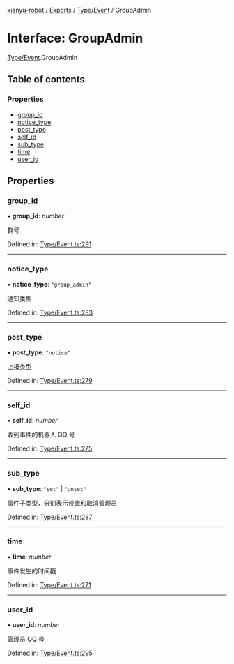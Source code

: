 [xianyu-robot](../README.md) / [Exports](../modules.md) / [Type/Event](../modules/type_event.md) / GroupAdmin

# Interface: GroupAdmin

[Type/Event](../modules/type_event.md).GroupAdmin

## Table of contents

### Properties

- [group\_id](type_event.groupadmin.md#group_id)
- [notice\_type](type_event.groupadmin.md#notice_type)
- [post\_type](type_event.groupadmin.md#post_type)
- [self\_id](type_event.groupadmin.md#self_id)
- [sub\_type](type_event.groupadmin.md#sub_type)
- [time](type_event.groupadmin.md#time)
- [user\_id](type_event.groupadmin.md#user_id)

## Properties

### group\_id

• **group\_id**: *number*

群号

Defined in: [Type/Event.ts:291](https://github.com/blacktunes/xianyu-robot/blob/2c773a6/src/Type/Event.ts#L291)

___

### notice\_type

• **notice\_type**: ``"group_admin"``

通知类型

Defined in: [Type/Event.ts:283](https://github.com/blacktunes/xianyu-robot/blob/2c773a6/src/Type/Event.ts#L283)

___

### post\_type

• **post\_type**: ``"notice"``

上报类型

Defined in: [Type/Event.ts:279](https://github.com/blacktunes/xianyu-robot/blob/2c773a6/src/Type/Event.ts#L279)

___

### self\_id

• **self\_id**: *number*

收到事件的机器人 QQ 号

Defined in: [Type/Event.ts:275](https://github.com/blacktunes/xianyu-robot/blob/2c773a6/src/Type/Event.ts#L275)

___

### sub\_type

• **sub\_type**: ``"set"`` \| ``"unset"``

事件子类型，分别表示设置和取消管理员

Defined in: [Type/Event.ts:287](https://github.com/blacktunes/xianyu-robot/blob/2c773a6/src/Type/Event.ts#L287)

___

### time

• **time**: *number*

事件发生的时间戳

Defined in: [Type/Event.ts:271](https://github.com/blacktunes/xianyu-robot/blob/2c773a6/src/Type/Event.ts#L271)

___

### user\_id

• **user\_id**: *number*

管理员 QQ 号

Defined in: [Type/Event.ts:295](https://github.com/blacktunes/xianyu-robot/blob/2c773a6/src/Type/Event.ts#L295)
